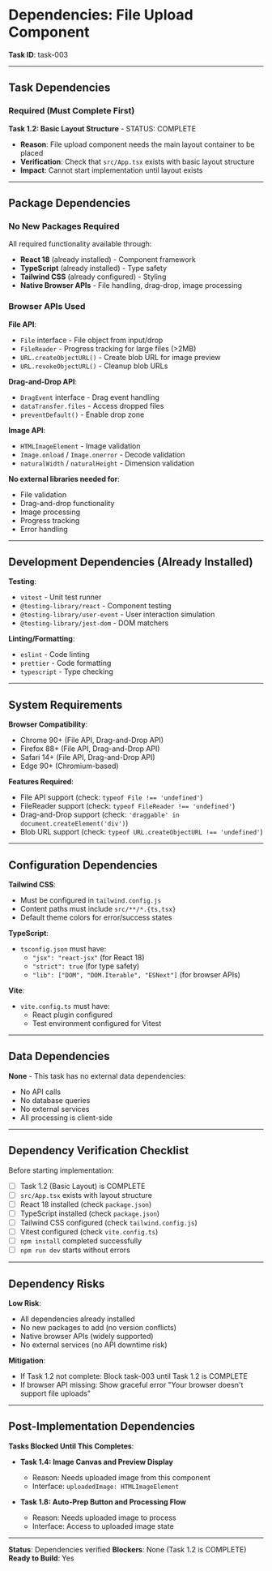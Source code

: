 # Dependencies: File Upload Component

**Task ID**: task-003

---

## Task Dependencies

### Required (Must Complete First)

**Task 1.2: Basic Layout Structure** - STATUS: COMPLETE
- **Reason**: File upload component needs the main layout container to be placed
- **Verification**: Check that `src/App.tsx` exists with basic layout structure
- **Impact**: Cannot start implementation until layout exists

---

## Package Dependencies

### No New Packages Required

All required functionality available through:
- **React 18** (already installed) - Component framework
- **TypeScript** (already installed) - Type safety
- **Tailwind CSS** (already configured) - Styling
- **Native Browser APIs** - File handling, drag-drop, image processing

### Browser APIs Used

**File API**:
- `File` interface - File object from input/drop
- `FileReader` - Progress tracking for large files (>2MB)
- `URL.createObjectURL()` - Create blob URL for image preview
- `URL.revokeObjectURL()` - Cleanup blob URLs

**Drag-and-Drop API**:
- `DragEvent` interface - Drag event handling
- `dataTransfer.files` - Access dropped files
- `preventDefault()` - Enable drop zone

**Image API**:
- `HTMLImageElement` - Image validation
- `Image.onload` / `Image.onerror` - Decode validation
- `naturalWidth` / `naturalHeight` - Dimension validation

**No external libraries needed for**:
- File validation
- Drag-and-drop functionality
- Image processing
- Progress tracking
- Error handling

---

## Development Dependencies (Already Installed)

**Testing**:
- `vitest` - Unit test runner
- `@testing-library/react` - Component testing
- `@testing-library/user-event` - User interaction simulation
- `@testing-library/jest-dom` - DOM matchers

**Linting/Formatting**:
- `eslint` - Code linting
- `prettier` - Code formatting
- `typescript` - Type checking

---

## System Requirements

**Browser Compatibility**:
- Chrome 90+ (File API, Drag-and-Drop API)
- Firefox 88+ (File API, Drag-and-Drop API)
- Safari 14+ (File API, Drag-and-Drop API)
- Edge 90+ (Chromium-based)

**Features Required**:
- File API support (check: `typeof File !== 'undefined'`)
- FileReader support (check: `typeof FileReader !== 'undefined'`)
- Drag-and-Drop support (check: `'draggable' in document.createElement('div')`)
- Blob URL support (check: `typeof URL.createObjectURL !== 'undefined'`)

---

## Configuration Dependencies

**Tailwind CSS**:
- Must be configured in `tailwind.config.js`
- Content paths must include `src/**/*.{ts,tsx}`
- Default theme colors for error/success states

**TypeScript**:
- `tsconfig.json` must have:
  - `"jsx": "react-jsx"` (for React 18)
  - `"strict": true` (for type safety)
  - `"lib": ["DOM", "DOM.Iterable", "ESNext"]` (for browser APIs)

**Vite**:
- `vite.config.ts` must have:
  - React plugin configured
  - Test environment configured for Vitest

---

## Data Dependencies

**None** - This task has no external data dependencies:
- No API calls
- No database queries
- No external services
- All processing is client-side

---

## Dependency Verification Checklist

Before starting implementation:
- [ ] Task 1.2 (Basic Layout) is COMPLETE
- [ ] `src/App.tsx` exists with layout structure
- [ ] React 18 installed (check `package.json`)
- [ ] TypeScript installed (check `package.json`)
- [ ] Tailwind CSS configured (check `tailwind.config.js`)
- [ ] Vitest configured (check `vite.config.ts`)
- [ ] `npm install` completed successfully
- [ ] `npm run dev` starts without errors

---

## Dependency Risks

**Low Risk**:
- All dependencies already installed
- No new packages to add (no version conflicts)
- Native browser APIs (widely supported)
- No external services (no API downtime risk)

**Mitigation**:
- If Task 1.2 not complete: Block task-003 until Task 1.2 is COMPLETE
- If browser API missing: Show graceful error "Your browser doesn't support file uploads"

---

## Post-Implementation Dependencies

**Tasks Blocked Until This Completes**:
- **Task 1.4: Image Canvas and Preview Display**
  - Reason: Needs uploaded image from this component
  - Interface: `uploadedImage: HTMLImageElement`

- **Task 1.8: Auto-Prep Button and Processing Flow**
  - Reason: Needs uploaded image to process
  - Interface: Access to uploaded image state

---

**Status**: Dependencies verified
**Blockers**: None (Task 1.2 is COMPLETE)
**Ready to Build**: Yes
